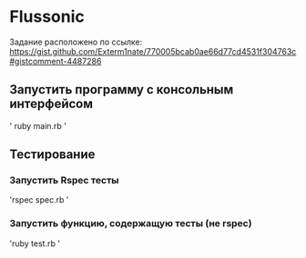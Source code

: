 # Flussonic

Задание расположено по ссылке: https://gist.github.com/Exterm1nate/770005bcab0ae66d77cd4531f304763c#gistcomment-4487286

## Запустить программу с консольным интерфейсом
' ruby main.rb '

## Тестирование
### Запустить Rspec тесты
'rspec spec.rb '
### Запустить функцию, содержащую тесты (не rspec)
'ruby test.rb '
